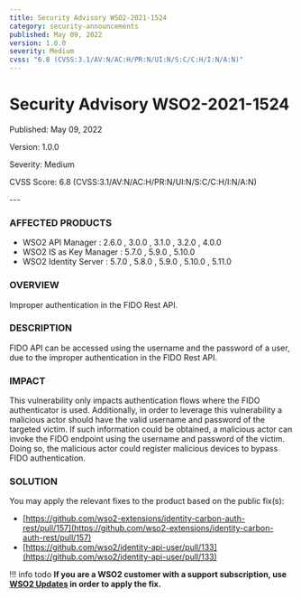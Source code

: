 ```yaml
---
title: Security Advisory WSO2-2021-1524
category: security-announcements
published: May 09, 2022
version: 1.0.0
severity: Medium
cvss: "6.8 (CVSS:3.1/AV:N/AC:H/PR:N/UI:N/S:C/C:H/I:N/A:N)"
---
```


# Security Advisory WSO2-2021-1524

<p class="doc-info">Published: May 09, 2022</p>
<p class="doc-info">Version: 1.0.0</p>
<p class="doc-info">Severity: Medium</p>
<p class="doc-info">CVSS Score: 6.8 (CVSS:3.1/AV:N/AC:H/PR:N/UI:N/S:C/C:H/I:N/A:N)</p>
---

### AFFECTED PRODUCTS
* WSO2 API Manager : 2.6.0 , 3.0.0 , 3.1.0 , 3.2.0 , 4.0.0
* WSO2 IS as Key Manager : 5.7.0 , 5.9.0 , 5.10.0
* WSO2 Identity Server : 5.7.0 , 5.8.0 , 5.9.0 , 5.10.0 , 5.11.0


### OVERVIEW
Improper authentication in the FIDO Rest API.


### DESCRIPTION
FIDO API can be accessed using the username and the password of a user, due to the improper authentication in the FIDO Rest API.


### IMPACT
This vulnerability only impacts authentication flows where the FIDO authenticator is used. Additionally, in order to leverage this vulnerability a malicious actor should have the valid username and password of the targeted victim. If such information could be obtained, a malicious actor can invoke the FIDO endpoint using the username and password of the victim. Doing so, the malicious actor could register malicious devices to bypass FIDO authentication.


### SOLUTION
You may apply the relevant fixes to the product based on the public fix(s):

* [https://github.com/wso2-extensions/identity-carbon-auth-rest/pull/157](https://github.com/wso2-extensions/identity-carbon-auth-rest/pull/157)
* [https://github.com/wso2/identity-api-user/pull/133](https://github.com/wso2/identity-api-user/pull/133)

!!! info todo
    **If you are a WSO2 customer with a support subscription, use [WSO2 Updates](https://wso2.com/updates/) in order to apply the fix.**
